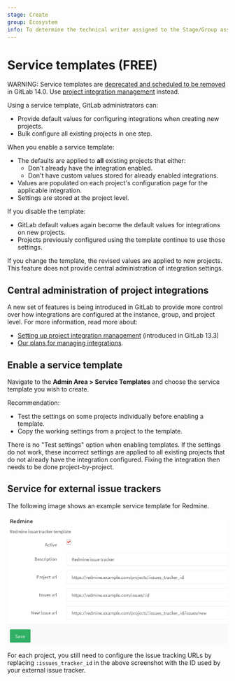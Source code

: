 ```yaml
---
stage: Create
group: Ecosystem
info: To determine the technical writer assigned to the Stage/Group associated with this page, see https://about.gitlab.com/handbook/engineering/ux/technical-writing/#assignments
---
```


# Service templates **(FREE)**

WARNING:
Service templates are [deprecated and scheduled to be removed](https://gitlab.com/gitlab-org/gitlab/-/issues/268032)
in GitLab 14.0. Use [project integration management](#central-administration-of-project-integrations) instead.

Using a service template, GitLab administrators can:

- Provide default values for configuring integrations when creating new projects.
- Bulk configure all existing projects in one step.

When you enable a service template:

- The defaults are applied to **all** existing projects that either:
  - Don't already have the integration enabled.
  - Don't have custom values stored for already enabled integrations.
- Values are populated on each project's configuration page for the applicable
  integration.
- Settings are stored at the project level.

If you disable the template:

- GitLab default values again become the default values for integrations on
  new projects.
- Projects previously configured using the template continue to use those settings.

If you change the template, the revised values are applied to new projects. This feature
does not provide central administration of integration settings.

## Central administration of project integrations

A new set of features is being introduced in GitLab to provide more control over
how integrations are configured at the instance, group, and project level. For
more information, read more about:

- [Setting up project integration management](../../admin_area/settings/project_integration_management.md) (introduced in GitLab 13.3)
- [Our plans for managing integrations](https://gitlab.com/groups/gitlab-org/-/epics/2137).

## Enable a service template

Navigate to the **Admin Area > Service Templates** and choose the service
template you wish to create.

Recommendation:

- Test the settings on some projects individually before enabling a template.
- Copy the working settings from a project to the template.

There is no "Test settings" option when enabling templates. If the settings do not work,
these incorrect settings are applied to all existing projects that do not already have
the integration configured. Fixing the integration then needs to be done project-by-project.

## Service for external issue trackers

The following image shows an example service template for Redmine.

![Redmine service template](img/services_templates_redmine_example.png)

For each project, you still need to configure the issue tracking
URLs by replacing `:issues_tracker_id` in the above screenshot with the ID used
by your external issue tracker.

